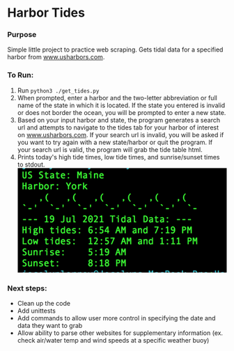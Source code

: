 # Harbor Tides

### Purpose

Simple little project to practice web scraping. Gets tidal data for a specified harbor from www.usharbors.com.

### To Run:

1. Run `python3 ./get_tides.py`
2. When prompted, enter a harbor and the two-letter abbreviation or full name of the state in which it is located. If the state you entered is invalid or does not border the ocean, you will be prompted to enter a new state.
3. Based on your input harbor and state, the program generates a search url and attempts to navigate to the tides tab for your harbor of interest on www.usharbors.com. If your search url is invalid, you will be asked if you want to try again with a new state/harbor or quit the program. If your search url is valid, the program will grab the tide table html.
4. Prints today's high tide times, low tide times, and sunrise/sunset times to stdout.
   ![#### Example output:](./docs/output.png)

### Next steps:

- Clean up the code
- Add unittests
- Add commands to allow user more control in specifying the date and data they want to grab
- Allow ability to parse other websites for supplementary information (ex. check air/water temp and wind speeds at a specific weather buoy)
